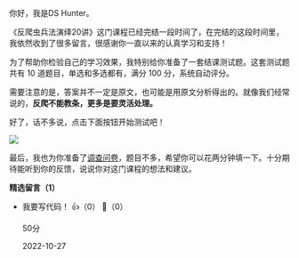 你好，我是DS Hunter。

《反爬虫兵法演绎20讲》这门课程已经完结一段时间了，在完结的这段时间里，我依然收到了很多留言，很感谢你一直以来的认真学习和支持！

为了帮助你检验自己的学习效果，我特别给你准备了一套结课测试题。这套测试题共有 10 道题目，单选和多选都有，满分 100 分，系统自动评分。

需要注意的是，答案并不一定是原文，也可能是用原文分析得出的。就像我们经常说的，**反爬不能教条，更多是要灵活处理。**

好了，话不多说，点击下面按钮开始测试吧！

[![](https://static001.geekbang.org/resource/image/28/a4/28d1be62669b4f3cc01c36466bf811a4.png?wh=1142%2A201)](http://time.geekbang.org/quiz/intro?act_id=2988&exam_id=7919)

最后，我也为你准备了[调查问卷](https://jinshuju.net/f/HnoaKv)，题目不多，希望你可以花两分钟填一下。十分期待能听到你的反馈，说说你对这门课程的想法和建议。
<div><strong>精选留言（1）</strong></div><ul>
<li><span>我要写代码！</span> 👍（0） 💬（0）<p>50分
</p>2022-10-27</li><br/>
</ul>